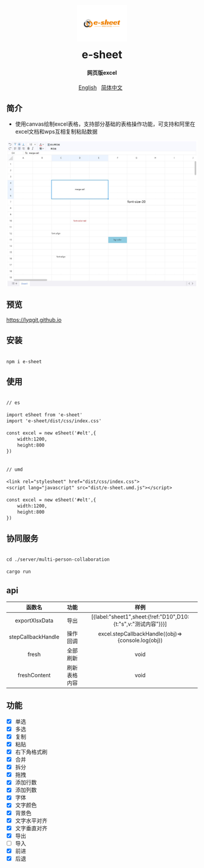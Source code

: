 <p align="center">
	<img alt="e-sheet" width="132" style="max-width:40%;min-width:60px;" src="./assets/logo.svg" />
</p>
<h1 align="center" style="margin: 0 0 20px; font-weight: bold;">e-sheet</h1>
<h4 align="center">网页版excel</h4>

<p align="center">
    <a href="https://github.com/lyqgit/e-sheet/tree/main/README.md">English</a>&nbsp;&nbsp;
    <a href="https://github.com/lyqgit/e-sheet/tree/main/README.zh-hans.md">简体中文</a>&nbsp;&nbsp;
</p>

## 简介

* 使用canvas绘制excel表格，支持部分基础的表格操作功能，可支持和阿里在excel文档和wps互相复制粘贴数据

![example](assets/example1.jpg)

## 预览

<p>
    <a href="https://lyqgit.github.io">https://lyqgit.github.io</a>
</p>

## 安装

```

npm i e-sheet

```

## 使用

```

// es

import eSheet from 'e-sheet'
import 'e-sheet/dist/css/index.css'

const excel = new eSheet('#elt',{
    width:1200,
    height:800
})


// umd

<link rel="stylesheet" href="dist/css/index.css">
<script lang="javascript" src="dist/e-sheet.umd.js"></script>

const excel = new eSheet('#elt',{
    width:1200,
    height:800
})

```

## 协同服务

```

cd ./server/multi-person-collaboration

cargo run

```

## api

|        函数名         |   功能   |                             样例                             |
|:------------------:|:------:|:----------------------------------------------------------:|
|   exportXlsxData   |   导出   | [{label:"sheet1",sheet:{!ref:"D10",D10:{t:"s",v:"测试内容"}}}] |
| stepCallbackHandle |  操作回调  |     excel.stepCallbackHandle((obj)=>{console.log(obj))     |
|       fresh        |  全部刷新  |                            void                            |
|    freshContent    | 刷新表格内容 |                            void                            |

## 功能

- [x] 单选
- [x] 多选
- [x] 复制
- [x] 粘贴
- [x] 右下角格式刷
- [x] 合并
- [x] 拆分
- [x] 拖拽
- [x] 添加行数
- [x] 添加列数
- [x] 字体
- [x] 文字颜色
- [x] 背景色
- [x] 文字水平对齐
- [x] 文字垂直对齐
- [x] 导出
- [ ] 导入
- [x] 前进
- [x] 后退